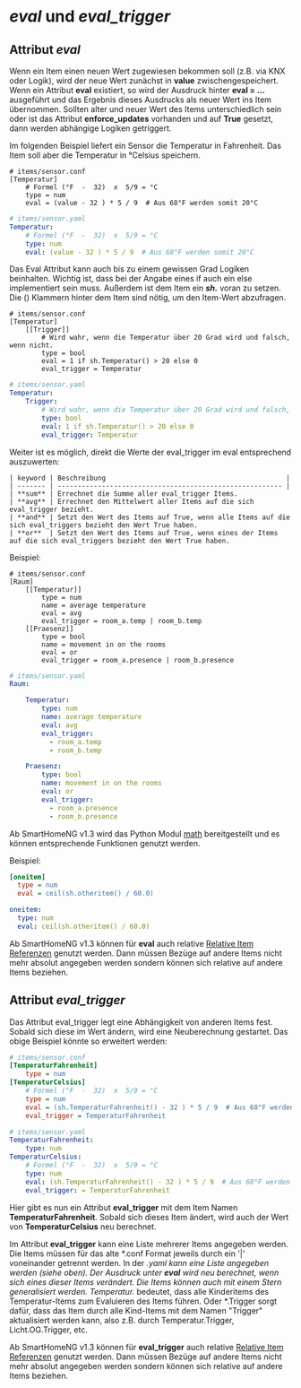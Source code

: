 # *eval*  und *eval_trigger*

## Attribut *eval*

Wenn ein Item einen neuen Wert zugewiesen bekommen soll (z.B. via KNX oder Logik), wird der neue Wert zunächst in **value** zwischengespeichert. Wenn ein Attribut **eval** existiert, so wird der Ausdruck hinter **eval = ...** ausgeführt und das Ergebnis dieses Ausdrucks als neuer Wert ins Item übernommen.
Sollten alter und neuer Wert des Items unterschiedlich sein oder ist das Attribut **enforce_updates** vorhanden und auf **True** gesetzt, dann werden abhängige Logiken getriggert. 

Im folgenden Beispiel liefert ein Sensor die Temperatur in Fahrenheit. Das Item soll aber die Temperatur in °Celsius speichern. 

```
# items/sensor.conf
[Temperatur]
    # Formel (°F  -  32)  x  5/9 = °C
    type = num
    eval = (value - 32 ) * 5 / 9  # Aus 68°F werden somit 20°C
```

```yaml
# items/sensor.yaml
Temperatur:
    # Formel (°F  -  32)  x  5/9 = °C
    type: num
    eval: (value - 32 ) * 5 / 9  # Aus 68°F werden somit 20°C
```

Das Eval Attribut kann auch bis zu einem gewissen Grad Logiken beinhalten. Wichtig ist, dass bei der Angabe eines if auch ein else implementiert sein muss. Außerdem ist dem Item ein ***sh.*** voran zu setzen. Die () Klammern hinter dem Item sind nötig, um den Item-Wert abzufragen.

```
# items/sensor.conf
[Temperatur]
    [[Trigger]]
        # Wird wahr, wenn die Temperatur über 20 Grad wird und falsch, wenn nicht.
        type = bool
        eval = 1 if sh.Temperatur() > 20 else 0
        eval_trigger = Temperatur
```

```yaml
# items/sensor.yaml
Temperatur:
    Trigger:
        # Wird wahr, wenn die Temperatur über 20 Grad wird und falsch, wenn nicht.
        type: bool
        eval: 1 if sh.Temperatur() > 20 else 0
        eval_trigger: Temperatur
```


Weiter ist es möglich, direkt die Werte der eval_trigger im eval entsprechend auszuwerten:

```
| keyword | Beschreibung                                             |
| ------- | -------------------------------------------------------- |
| **sum** | Errechnet die Summe aller eval_trigger Items.
| **avg** | Errechnet den Mittelwert aller Items auf die sich eval_trigger bezieht.
| **and** | Setzt den Wert des Items auf True, wenn alle Items auf die sich eval_triggers bezieht den Wert True haben.
| **or**  | Setzt den Wert des Items auf True, wenn eines der Items auf die sich eval_triggers bezieht den Wert True haben.
```

Beispiel:
```
# items/sensor.conf
[Raum]
    [[Temperatur]]
        type = num
        name = average temperature
        eval = avg
        eval_trigger = room_a.temp | room_b.temp
    [[Praesenz]]
        type = bool
        name = movement in on the rooms
        eval = or
        eval_trigger = room_a.presence | room_b.presence
```

```yaml
# items/sensor.yaml
Raum:

    Temperatur:
        type: num
        name: average temperature
        eval: avg
        eval_trigger:
          - room_a.temp
          - room_b.temp

    Praesenz:
        type: bool
        name: movement in on the rooms
        eval: or
        eval_trigger:
          - room_a.presence
          - room_b.presence
```


Ab SmartHomeNG v1.3 wird das Python Modul [math](https://docs.python.org/3.4/library/math.html) bereitgestellt und es können entsprechende Funktionen genutzt werden.

Beispiel:

```ini
[oneitem]
  type = num
  eval = ceil(sh.otheritem() / 60.0)
```

```yaml
oneitem:
  type: num
  eval: ceil(sh.otheritem() / 60.0)
```

Ab SmartHomeNG v1.3 können für  **eval** auch relative [Relative Item Referenzen](https://github.com/smarthomeNG/smarthome/wiki/Items:-Relative-Item-Referenzen) genutzt werden. Dann müssen Bezüge auf andere Items nicht mehr absolut angegeben werden sondern können sich relative auf andere Items beziehen.


## Attribut *eval_trigger*

Das Attribut eval_trigger legt eine Abhängigkeit von anderen Items fest. Sobald sich diese im Wert ändern, wird eine Neuberechnung gestartet. Das obige Beispiel könnte so erweitert werden:

```ini
# items/sensor.conf
[TemperaturFahrenheit]
    type = num
[TemperaturCelsius]
    # Formel (°F  -  32)  x  5/9 = °C
    type = num
    eval = (sh.TemperaturFahrenheit() - 32 ) * 5 / 9  # Aus 68°F werden somit 20°C
    eval_trigger = TemperaturFahrenheit
```

```yaml
# items/sensor.yaml
TemperaturFahrenheit:
    type: num
TemperaturCelsius:
    # Formel (°F  -  32)  x  5/9 = °C
    type: num
    eval: (sh.TemperaturFahrenheit() - 32 ) * 5 / 9  # Aus 68°F werden somit 20°C
    eval_trigger: = TemperaturFahrenheit
```



Hier gibt es nun ein Attribut **eval_trigger** mit dem Item Namen **TemperaturFahrenheit**. Sobald sich dieses Item ändert, wird auch der Wert von **TemperaturCelsius** neu berechnet.

Im Attribut **eval_trigger** kann eine Liste mehrerer Items angegeben werden. Die Items müssen für das alte *.conf Format jeweils durch ein '|' voneinander getrennt werden. In der *.yaml kann eine Liste angegeben werden (siehe oben). Der Ausdruck unter **eval** wird neu berechnet, wenn sich eines dieser Items verändert. Die Items können auch mit einem Stern generalisiert werden. Temperatur.* bedeutet, dass alle Kinderitems des Temperatur-Items zum Evaluieren des Items führen. Oder *.Trigger sorgt dafür, dass das Item durch alle Kind-Items mit dem Namen "Trigger" aktualisiert werden kann, also z.B. durch Temperatur.Trigger, Licht.OG.Trigger, etc.

Ab SmartHomeNG v1.3 können für **eval_trigger** auch relative [Relative Item Referenzen](https://github.com/smarthomeNG/smarthome/wiki/Items:-Relative-Item-Referenzen) genutzt werden. Dann müssen Bezüge auf andere Items nicht mehr absolut angegeben werden sondern können sich relative auf andere Items beziehen.



